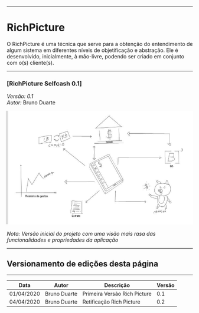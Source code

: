 ***
# RichPicture
O RichPicture é uma técnica que serve para a obtenção do entendimento de algum sistema em diferentes níveis de objetificação e abstração. Ele é desenvolvido, inicialmente, à mão-livre, podendo ser criado em conjunto com o(s) cliente(s).
***


<span id="RichPicturev1"></span>
### [RichPicture Selfcash 0.1] 
*Versão: 0.1* </br>
*Autor:* Bruno Duarte


![Start Version](../images/rich_picture_selfcash1.jpg) 

*Nota: Versão inicial do projeto com uma visão mais rasa das funcionalidades e propriedades da aplicação*

***
## Versionamento de edições desta página
***

| Data | Autor | Descrição | Versão |
|------|-------|-----------|--------|
|01/04/2020| Bruno Duarte| Primeira Versão Rich Picture| 0.1|
|04/04/2020| Bruno Duarte| Retificação  Rich Picture| 0.2|